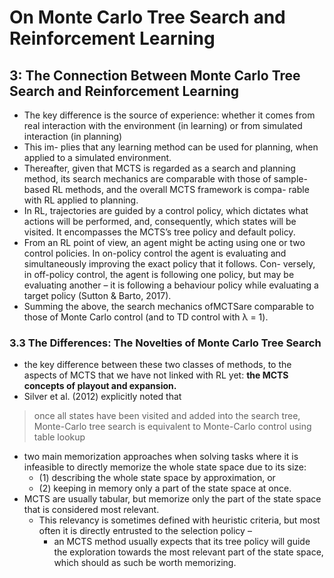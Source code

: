 # On Monte Carlo Tree Search and Reinforcement Learning

## 3: The Connection Between Monte Carlo Tree Search and Reinforcement Learning 
* The key difference is the source of experience: 
  whether it comes from real interaction with the environment (in learning) or from simulated interaction (in planning)
* This im- plies that any learning method can be used for planning, when applied to a simulated environment. 
* Thereafter, given that MCTS is regarded as a search and planning method, its search mechanics are comparable with those of sample-based RL methods, and the overall MCTS framework is compa- rable with RL applied to planning.
* In RL, trajectories are guided by a control policy, which dictates what actions will be performed, and, 
  consequently, which states will be visited. It encompasses the MCTS’s tree policy and default policy. 
* From an RL point of view, an agent might be acting using one or two control policies. 
In on-policy control the agent is evaluating and simultaneously improving the exact policy that it follows. 
Con- versely, in off-policy control, the agent is following one policy, but may be evaluating another – it is following a behaviour policy while evaluating a target policy (Sutton & Barto, 2017).
* Summing the above, the search mechanics ofMCTSare comparable to those of Monte Carlo control (and to TD control with λ = 1).

### 3.3 The Differences: The Novelties of Monte Carlo Tree Search
* the key difference between these two classes of methods, to the aspects of MCTS that we have not linked with RL yet:
  **the MCTS concepts of playout and expansion.**
* Silver et al. (2012) explicitly noted that 
> once all states have been visited and added into the search tree, 
  Monte-Carlo tree search is equivalent to Monte-Carlo control using table lookup
* two main memorization approaches when solving tasks where it is infeasible to directly memorize the whole state space due to its size: 
  * (1) describing the whole state space by approximation, or 
  * (2) keeping in memory only a part of the state space at once.
* MCTS are usually tabular, but memorize only the part of the state space that is considered most relevant.
  * This relevancy is sometimes defined with heuristic criteria, but 
    most often it is directly entrusted to the selection policy – 
    * an MCTS method usually expects that its tree policy will guide the exploration towards 
      the most relevant part of the state space, which should as such be worth memorizing.
